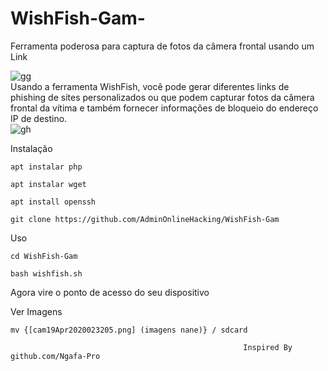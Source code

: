 # WishFish-Gam-
Ferramenta poderosa para captura de fotos da câmera frontal usando um Link
  
![gg](https://user-images.githubusercontent.com/75740176/103486440-e50b9580-4df5-11eb-861a-fa13bad7717f.jpg)  
Usando a ferramenta WishFish, você pode gerar diferentes links de phishing de sites personalizados ou que podem capturar fotos da câmera frontal da vítima e também fornecer informações de bloqueio do endereço IP de destino.     
![gh](https://user-images.githubusercontent.com/75740176/103486518-6105dd80-4df6-11eb-9d91-9c2b7ed57283.png)  
    
  Instalação  
  
    apt instalar php  

    apt instalar wget 

    apt install openssh 

    git clone https://github.com/AdminOnlineHacking/WishFish-Gam  
  
Uso

    cd WishFish-Gam

    bash wishfish.sh

Agora vire o ponto de acesso do seu dispositivo 
  
Ver Imagens 
  
    mv {[cam19Apr2020023205.png] (imagens nane)} / sdcard   
      
                                                        Inspired By github.com/Ngafa-Pro  
